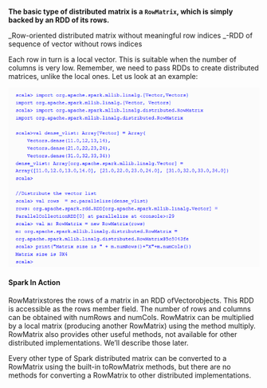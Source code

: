 **The basic type of distributed matrix is a **`RowMatrix`**, which is simply backed by an RDD of its rows.**

_Row-oriented distributed matrix without meaningful row indices _-RDD of sequence of vector without rows indices

Each row in turn is a local vector. This is suitable when the number of columns is very low. Remember, we need to pass RDDs to create distributed matrices, unlike the local ones. Let us look at an example:

![](/assets/distM.png)

#### Spark In Action

RowMatrixstores the rows of a matrix in an RDD ofVectorobjects. This RDD is accessible as the rows member field. The number of rows and columns can be obtained with numRows and numCols. RowMatrix can be multiplied by a local matrix \(producing another RowMatrix\) using the method multiply. RowMatrix also provides other useful methods, not available for other distributed implementations. We’ll describe those later.

Every other type of Spark distributed matrix can be converted to a RowMatrix using the built-in toRowMatrix methods, but there are no methods for converting a RowMatrix to other distributed implementations.



